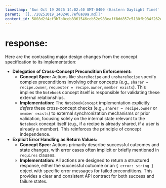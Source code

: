 ```yaml
---
timestamp: 'Sun Oct 19 2025 14:02:40 GMT-0400 (Eastern Daylight Time)'
parent: '[[../20251019_140240.7ef6a09a.md]]'
content_id: 5808d2f4cf3b7b0ceb8361546ccb52e983eaff8dd857c5180fb934f262ead699
---
```


# response:

Here are the contrasting major design changes from the concept specification to its implementation:

* **Delegation of Cross-Concept Precondition Enforcement:**
  * **Concept Spec:** Actions like `shareRecipe` and `unshareRecipe` specify complex preconditions involving other concepts (e.g., `sharer = recipe.owner`, `requester = recipe.owner`, `member exists`). This implies the `Notebook` concept itself is responsible for validating these external relationships.
  * **Implementation:** The `NotebookConcept` implementation explicitly *defers* these cross-concept checks (e.g., `sharer = recipe.owner` or `member exists`) to external synchronization mechanisms or prior validation, focusing solely on the internal state relevant to the `Notebook` concept itself (e.g., if a recipe is already shared, if a user is already a member). This reinforces the principle of concept independence.
* **Explicit Error Handling as Return Values:**
  * **Concept Spec:** Actions primarily describe successful outcomes and state changes, with error cases often implicit or briefly mentioned in `requires` clauses.
  * **Implementation:** All actions are designed to return a structured response, either the successful outcome or an `{ error: string }` object with specific error messages for failed preconditions. This provides a clear and consistent API contract for both success and failure states.
